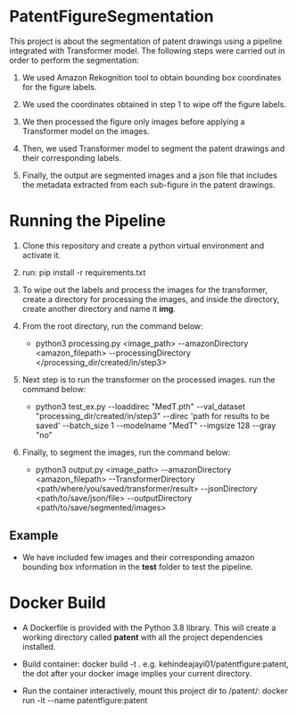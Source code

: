 # PatentFigureSegmentation
This project is about the segmentation of patent drawings using a pipeline integrated with Transformer model. 
The following steps were carried out in order to perform the segmentation:

1. We used Amazon Rekognition tool to obtain bounding box coordinates for the figure labels.

2. We used the coordinates obtained in step 1 to wipe off the figure labels.

3. We then processed the figure only images before applying a Transformer model on the images.

4. Then, we used Transformer model to segment the patent drawings and their corresponding labels.

5. Finally, the output are segmented images and a json file that includes the metadata extracted from each sub-figure in the patent drawings.

# Running the Pipeline
1.  Clone this repository and create a python virtual environment and activate it.
2. run: pip install -r requirements.txt
3. To wipe out the labels and process the images for the transformer, create a directory for processing the images, and inside the directory, create another directory and name it **img**.
4. From the root directory, run the command below:
      - python3 processing.py <image_path> --amazonDirectory <amazon_filepath> --processingDirectory </processing_dir/created/in/step3>

5. Next step is to run the transformer on the processed images. run the command below:
    - python3 test_ex.py --loaddirec "MedT.pth" --val_dataset "processing_dir/created/in/step3" --direc 'path for results to be saved' --batch_size 1 --modelname "MedT" --imgsize 128 --gray "no"

6. Finally, to segment the images, run the command below:
    - python3 output.py <image_path> --amazonDirectory <amazon_filepath> --TransformerDirectory <path/where/you/saved/transformer/result> --jsonDirectory <path/to/save/json/file> --outputDirectory <path/to/save/segmented/images>

## Example
- We have included few images and their corresponding amazon bounding box information in the **test** folder to test the pipeline.  

# Docker Build
- A Dockerfile is provided with the Python 3.8 library. This will create a working directory called **patent** with all the 
project dependencies installed.

- Build container: docker build -t <name-of-image> . e.g. kehindeajayi01/patentfigure:patent, the dot after your docker image implies your current directory.

- Run the container interactively, mount this project dir to /patent/: docker run -it --name <patent> patentfigure:patent

